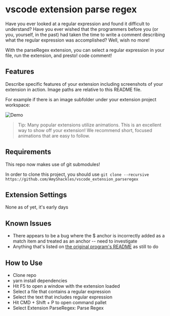 # vscode extension parse regex

Have you ever looked at a regular expression and found it difficult to understand? Have you ever wished that the programmers before you (or you, yourself, in the past) had taken the time to write a comment describing what the regular expression was accomplished? Well, wish no more!

With the parseRegex extension, you can select a regular expression in your file, run the extension, and presto! code comment!

## Features

Describe specific features of your extension including screenshots of your extension in action. Image paths are relative to this README file.

For example if there is an image subfolder under your extension project workspace:

![Demo](./images/Demo.gif)

> Tip: Many popular extensions utilize animations. This is an excellent way to show off your extension! We recommend short, focused animations that are easy to follow.

## Requirements

This repo now makes use of git submodules!

In order to clone this project, you should use `git clone --recursive https://github.com/AmyShackles/vscode_extension_parseregex`

## Extension Settings

None as of yet, it's early days

## Known Issues

- There appears to be a bug where the \$ anchor is incorrectly added as a match item and treated as an anchor -- need to investigate
- Anything that's listed on [the original program's README](https://github.com/AmyShackles/parse_regex/blob/master/README.md) as still to do

## How to Use

- Clone repo
- yarn install dependencies
- Hit F5 to open a window with the extension loaded
- Select a file that contains a regular expression
- Select the text that includes regular expression
- Hit CMD + Shift + P to open command pallet
- Select Extension ParseRegex: Parse Regex

